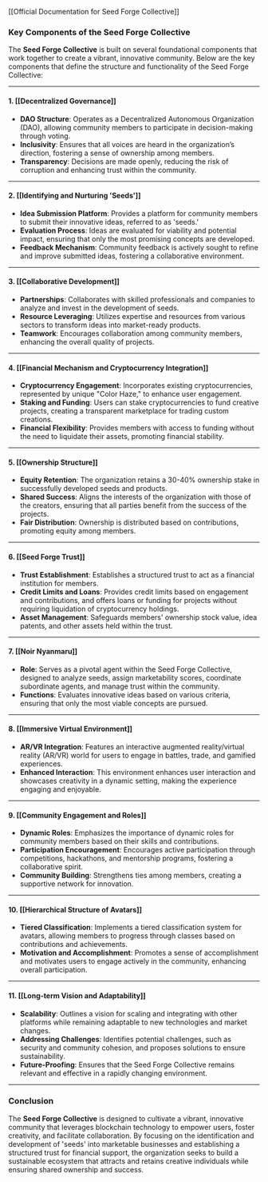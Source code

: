 [[Official Documentation for Seed Forge Collective]]
### **Key Components of the Seed Forge Collective**

The **Seed Forge Collective** is built on several foundational components that work together to create a vibrant, innovative community. Below are the key components that define the structure and functionality of the Seed Forge Collective:

---

#### **1. [[Decentralized Governance]]**
- **DAO Structure**: Operates as a Decentralized Autonomous Organization (DAO), allowing community members to participate in decision-making through voting.
- **Inclusivity**: Ensures that all voices are heard in the organization’s direction, fostering a sense of ownership among members.
- **Transparency**: Decisions are made openly, reducing the risk of corruption and enhancing trust within the community.

---

#### **2. [[Identifying and Nurturing 'Seeds']]**
- **Idea Submission Platform**: Provides a platform for community members to submit their innovative ideas, referred to as 'seeds.'
- **Evaluation Process**: Ideas are evaluated for viability and potential impact, ensuring that only the most promising concepts are developed.
- **Feedback Mechanism**: Community feedback is actively sought to refine and improve submitted ideas, fostering a collaborative environment.

---

#### **3. [[Collaborative Development]]**
- **Partnerships**: Collaborates with skilled professionals and companies to analyze and invest in the development of seeds.
- **Resource Leveraging**: Utilizes expertise and resources from various sectors to transform ideas into market-ready products.
- **Teamwork**: Encourages collaboration among community members, enhancing the overall quality of projects.

---

#### **4. [[Financial Mechanism and Cryptocurrency Integration]]**
- **Cryptocurrency Engagement**: Incorporates existing cryptocurrencies, represented by unique "Color Haze," to enhance user engagement.
- **Staking and Funding**: Users can stake cryptocurrencies to fund creative projects, creating a transparent marketplace for trading custom creations.
- **Financial Flexibility**: Provides members with access to funding without the need to liquidate their assets, promoting financial stability.

---

#### **5. [[Ownership Structure]]**
- **Equity Retention**: The organization retains a 30-40% ownership stake in successfully developed seeds and products.
- **Shared Success**: Aligns the interests of the organization with those of the creators, ensuring that all parties benefit from the success of the projects.
- **Fair Distribution**: Ownership is distributed based on contributions, promoting equity among members.

---

#### **6. [[Seed Forge Trust]]**
- **Trust Establishment**: Establishes a structured trust to act as a financial institution for members.
- **Credit Limits and Loans**: Provides credit limits based on engagement and contributions, and offers loans or funding for projects without requiring liquidation of cryptocurrency holdings.
- **Asset Management**: Safeguards members' ownership stock value, idea patents, and other assets held within the trust.

---

#### **7. [[Noir Nyanmaru]]**
- **Role**: Serves as a pivotal agent within the Seed Forge Collective, designed to analyze seeds, assign marketability scores, coordinate subordinate agents, and manage trust within the community.
- **Functions**: Evaluates innovative ideas based on various criteria, ensuring that only the most viable concepts are pursued.

---

#### **8. [[Immersive Virtual Environment]]**
- **AR/VR Integration**: Features an interactive augmented reality/virtual reality (AR/VR) world for users to engage in battles, trade, and gamified experiences.
- **Enhanced Interaction**: This environment enhances user interaction and showcases creativity in a dynamic setting, making the experience engaging and enjoyable.

---

#### **9. [[Community Engagement and Roles]]**
- **Dynamic Roles**: Emphasizes the importance of dynamic roles for community members based on their skills and contributions.
- **Participation Encouragement**: Encourages active participation through competitions, hackathons, and mentorship programs, fostering a collaborative spirit.
- **Community Building**: Strengthens ties among members, creating a supportive network for innovation.

---

#### **10. [[Hierarchical Structure of Avatars]]**
- **Tiered Classification**: Implements a tiered classification system for avatars, allowing members to progress through classes based on contributions and achievements.
- **Motivation and Accomplishment**: Promotes a sense of accomplishment and motivates users to engage actively in the community, enhancing overall participation.

---

#### **11. [[Long-term Vision and Adaptability]]**
- **Scalability**: Outlines a vision for scaling and integrating with other platforms while remaining adaptable to new technologies and market changes.
- **Addressing Challenges**: Identifies potential challenges, such as security and community cohesion, and proposes solutions to ensure sustainability.
- **Future-Proofing**: Ensures that the Seed Forge Collective remains relevant and effective in a rapidly changing environment.

---

### **Conclusion**
The **Seed Forge Collective** is designed to cultivate a vibrant, innovative community that leverages blockchain technology to empower users, foster creativity, and facilitate collaboration. By focusing on the identification and development of 'seeds' into marketable businesses and establishing a structured trust for financial support, the organization seeks to build a sustainable ecosystem that attracts and retains creative individuals while ensuring shared ownership and success.
